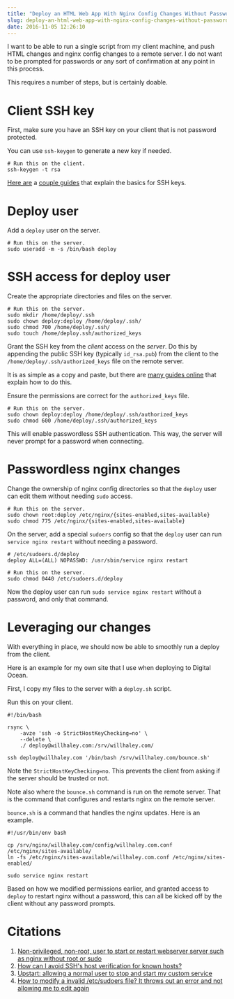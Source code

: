 ```yaml
---
title: "Deploy an HTML Web App With Nginx Config Changes Without Passwords"
slug: deploy-an-html-web-app-with-nginx-config-changes-without-passwords
date: 2016-11-05 12:26:10
---
```


I want to be able to run a single script from my client machine, and push HTML changes and nginx config changes to a remote server. I do not want to be prompted for passwords or any sort of confirmation at any point in this process.

This requires a number of steps, but is certainly doable.

<!-- more -->

# Client SSH key

First, make sure you have an SSH key on your client that is not password protected.

You can use `ssh-keygen` to generate a new key if needed.

```
# Run this on the client.
ssh-keygen -t rsa
```

[Here are](https://help.github.com/articles/checking-for-existing-ssh-keys/) a [couple guides](https://help.github.com/articles/generating-a-new-ssh-key-and-adding-it-to-the-ssh-agent/) that explain the basics for SSH keys.

# Deploy user

Add a `deploy` user on the server.

```
# Run this on the server.
sudo useradd -m -s /bin/bash deploy
```

# SSH access for deploy user

Create the appropriate directories and files on the server.

```
# Run this on the server.
sudo mkdir /home/deploy/.ssh
sudo chown deploy:deploy /home/deploy/.ssh/
sudo chmod 700 /home/deploy/.ssh/
sudo touch /home/deploy.ssh/authorized_keys
```

Grant the SSH key from the _client_ access on the _server_. Do this by appending the public SSH key (typically `id_rsa.pub`) from the client to the `/home/deploy/.ssh/authorized_keys` file on the remote server.

It is as simple as a copy and paste, but there are [many guides online](http://askubuntu.com/questions/46424/adding-ssh-keys-to-authorized-keys) that explain how to do this.

Ensure the permissions are correct for the `authorized_keys` file.

```
# Run this on the server.
sudo chown deploy:deploy /home/deploy/.ssh/authorized_keys
sudo chmod 600 /home/deploy/.ssh/authorized_keys
```

This will enable passwordless SSH authentication. This way, the server will never prompt for a password when connecting.

# Passwordless nginx changes

Change the ownership of nginx config directories so that the `deploy` user can edit them without needing `sudo` access.

```
# Run this on the server.
sudo chown root:deploy /etc/nginx/{sites-enabled,sites-available}
sudo chmod 775 /etc/nginx/{sites-enabled,sites-available}
```

On the server, add a special `sudoers` config so that the `deploy` user can run `service nginx restart` without needing a password.

```
# /etc/sudoers.d/deploy
deploy ALL=(ALL) NOPASSWD: /usr/sbin/service nginx restart
```

```
# Run this on the server.
sudo chmod 0440 /etc/sudoers.d/deploy
```

Now the deploy user can run `sudo service nginx restart` without a password, and only that command.

# Leveraging our changes

With everything in place, we should now be able to smoothly run a deploy from the client.

Here is an example for my own site that I use when deploying to Digital Ocean.

First, I copy my files to the server with a `deploy.sh` script.

Run this on your client.

```
#!/bin/bash

rsync \
	-avze 'ssh -o StrictHostKeyChecking=no' \
	--delete \
	./ deploy@willhaley.com:/srv/willhaley.com/

ssh deploy@willhaley.com '/bin/bash /srv/willhaley.com/bounce.sh'
```

Note the `StrictHostKeyChecking=no`. This prevents the client from asking if the server should be trusted or not.

Note also where the `bounce.sh` command is run on the remote server. That is the command that configures and restarts nginx on the remote server.

`bounce.sh` is a command that handles the nginx updates. Here is an example.

```
#!/usr/bin/env bash

cp /srv/nginx/willhaley.com/config/willhaley.com.conf /etc/nginx/sites-available/
ln -fs /etc/nginx/sites-available/willhaley.com.conf /etc/nginx/sites-enabled/

sudo service nginx restart
```

Based on how we modified permissions earlier, and granted access to `deploy` to restart nginx without a password, this can all be kicked off by the client without any password prompts.

# Citations

1. [Non-privileged, non-root, user to start or restart webserver server such as nginx without root or sudo](http://stackoverflow.com/questions/21830644/non-privileged-non-root-user-to-start-or-restart-webserver-server-such-as-ngin)
1. [How can I avoid SSH's host verification for known hosts?](http://superuser.com/questions/125324/how-can-i-avoid-sshs-host-verification-for-known-hosts)
1. [Upstart: allowing a normal user to stop and start my custom service](http://serverfault.com/questions/390687/upstart-allowing-a-normal-user-to-stop-and-start-my-custom-service)
1. [How to modify a invalid /etc/sudoers file? It throws out an error and not allowing me to edit again](http://askubuntu.com/questions/73864/how-to-modify-a-invalid-etc-sudoers-file-it-throws-out-an-error-and-not-allowi)
